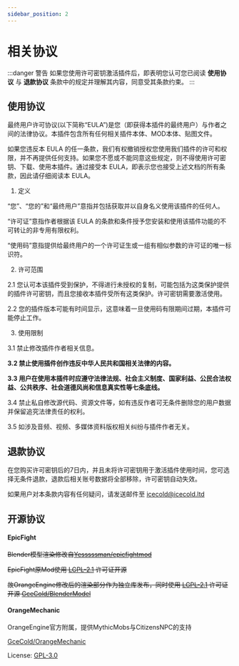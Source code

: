 ```yaml
---
sidebar_position: 2
---
```


# 相关协议

:::danger 警告
如果您使用许可密钥激活插件后，即表明您认可您已阅读 **使用协议** 与 **退款协议** 条款中的规定并理解其内容，同意受其条款约束。
:::

## 使用协议

最终用户许可协议(以下简称“EULA”)是您（即获得本插件的最终用户）与作者之间的法律协议。本插件包含所有任何相关插件本体、MOD本体、贴图文件。

如果您违反本 EULA 的任一条款，我们有权撤销授权您使用我们插件的许可和权限，并不再提供任何支持。如果您不愿或不能同意这些规定，则不得使用许可密钥、下载、使用本插件。通过接受本 EULA，即表示您也接受上述文档的所有条款，因此请仔细阅读本 EULA。

1. 定义

“您”、“您的”和“最终用户”意指并包括获取并以自身名义使用该插件的任何人。

“许可证”意指作者根据该 EULA 的条款和条件授予您安装和使用该插件功能的不可转让的非专用有限权利。

“使用码”意指提供给最终用户的一个许可证生或一组有相似参数的许可证的唯一标识符。

2. 许可范围

2.1 您认可本该插件受到保护，不得进行未授权的复制，可能包括为这类保护提供的插件许可密钥，而且您接收本插件受所有这类保护。许可密钥需要激活使用。

2.2 您的插件版本可能有时间显示，这意味着一旦使用码有限期间过期，本插件可能停止工作。

3. 使用限制

3.1 禁止修改插件作者相关信息。

**3.2 禁止使用插件创作违反中华人民共和国相关法律的内容。**

**3.3 用户在使用本插件时应遵守法律法规、社会主义制度、国家利益、公民合法权益、公共秩序、社会道德风尚和信息真实性等七条底线。**

3.4 禁止私自修改源代码、资源文件等，如有违反作者可无条件删除您的用户数据并保留追究法律责任的权利。

3.5 如涉及音频、视频、多媒体资料版权相关纠纷与插件作者无关。

## 退款协议

在您购买许可密钥后的7日内，并且未将许可密钥用于激活插件使用时间，您可选择无条件退款，退款后相关账号数据将全部移除，许可密钥自动失效。

如果用户对本条款内容有任何疑问，请发送邮件至 icecold@icecold.ltd

## 开源协议

#### EpicFight

~~Blender模型渲染修改自[Yesssssman/epicfightmod](https://github.com/Yesssssman/epicfightmod)~~

~~EpicFight原Mod使用 [LGPL-2.1](https://github.com/Yesssssman/epicfightmod/blob/1.18.2/LICENSE.txt) 许可证开源~~

~~故OrangeEngine修改后的渲染部分作为独立库发布，同时使用 [LGPL-2.1](https://github.com/GceCold/BlenderModel/blob/master/LICENSE) 许可证开源 [GceCold/BlenderModel](https://github.com/GceCold/BlenderModel)~~

#### OrangeMechanic

OrangeEngine官方附属，提供MythicMobs与CitizensNPC的支持

[GceCold/OrangeMechanic](https://github.com/GceCold/OrangeMechanic)

License: [GPL-3.0](https://github.com/GceCold/OrangeMechanic/blob/master/LICENSE)


